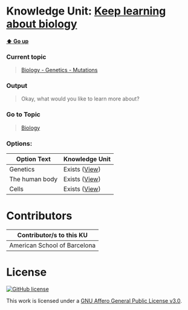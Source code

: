 # Knowledge Unit: [Keep learning about biology](../../knowledge_units/biology-genetics-mutations/keep-learning-about-biology.md)

#### [:arrow_up: Go up](../../topics/biology-genetics-mutations.md)
### Current topic
> [Biology - Genetics - Mutations](../../topics/biology-genetics-mutations.md)
### Output
> Okay, what would you like to learn more about?
### Go to Topic
> [Biology](../../topics/biology.md)

### Options: 

| Option Text | Knowledge Unit |
| - | - |  
| Genetics  |  Exists ([View](../../knowledge_units/biology/genetics.md))  |  
| The human body  |  Exists ([View](../../knowledge_units/biology/the-human-body.md))  |  
| Cells  |  Exists ([View](../../knowledge_units/biology/cells.md))  | 

# Contributors

| Contributor/s to this KU |
| - | 
| American School of Barcelona |

# License
[![GitHub license](https://img.shields.io/github/license/inbrainz/cerebro)](https://github.com/inbrainz/cerebro/blob/master/LICENSE)

This work is licensed under a [GNU Affero General Public License v3.0](https://www.gnu.org/licenses/agpl-3.0.txt).